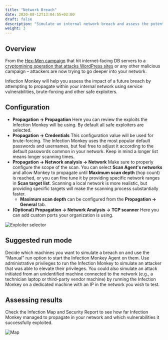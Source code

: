 ```yaml
---
title: "Network Breach"
date: 2020-08-12T13:04:55+03:00
draft: false
description: "Simulate an internal network breach and assess the potential impact."
weight: 3
---
```


## Overview

From the [Hex-Men
campaign](https://web.archive.org/web/20210115171355/https://www.guardicore.com/2017/12/beware-the-hex-men/)
that hit internet-facing DB servers to a [cryptomining operation that attacks
WordPress
sites](https://web.archive.org/web/20210115185135/https://www.guardicore.com/2018/06/operation-prowli-traffic-manipulation-cryptocurrency-mining-2/)
or any other malicious campaign – attackers are now trying to go deeper into
your network.

Infection Monkey will help you assess the impact of a future breach by
attempting to propagate within your internal network using service
vulnerabilities, brute-forcing and other safe exploiters.

## Configuration

- **Propagation -> Propagation** Here you can review the exploits the Infection
  Monkey will be using. By default all safe exploiters are selected.
- **Propagation -> Credentials** This configuration value will be used for
  brute-forcing. The Infection Monkey uses the most popular default passwords
  and usernames, but feel free to adjust it according to the default passwords
  common in your network. Keep in mind a longer list means longer scanning
  times.
- **Propagation -> Network analysis -> Network** Make sure to properly
  configure the scope of the scan. You can select **Scan Agent's networks** and
  allow Monkey to propagate until **Maximum scan depth** (hop count) is reached,
  or you can fine tune it by providing specific network ranges in **Scan target
  list**. Scanning a local network is more realistic, but providing specific
  targets will make the scanning process substantially faster.
  - **Maximum scan depth** can be configured from the **Propagation ->
    General** tab.
- **(Optional) Propagation -> Network Analysis -> TCP scanner** Here you can
  add custom ports your organization is using.

![Exploiter selector](/images/usage/use-cases/network-breach.PNG "Exploiter
selector")

## Suggested run mode

Decide which machines you want to simulate a breach on and use the “Manual” run
option to start the Infection Monkey Agent on them. Use administrative privileges to
run the Infection Monkey to simulate an attacker that was able to elevate their
privileges. You could also simulate an attack initiated from an unidentified
machine connected to the network (e.g., a technician laptop or third-party
vendor machine) by running the Infection Monkey on a dedicated machine with an
IP in the network you wish to test.


## Assessing results

Check the Infection Map and Security Report to see how far Infection Monkey
managed to propagate in your network and which vulnerabilities it successfully
exploited.

![Map](/images/usage/use-cases/map-full-cropped.png "Map")

